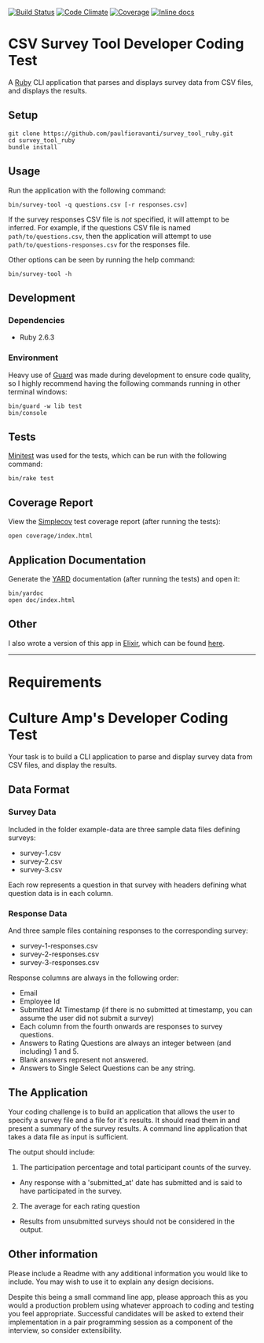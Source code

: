 [![Build Status][travis-badge]][travis-url]
[![Code Climate][code-climate-badge]][code-climate-url]
[![Coverage][code-climate-coverage-badge]][code-climate-coverage-url]
[![Inline docs][inch-badge]][inch-url]

# CSV Survey Tool Developer Coding Test

A [Ruby][] CLI application that parses and displays survey data from CSV files,
and displays the results.

## Setup

```console
git clone https://github.com/paulfioravanti/survey_tool_ruby.git
cd survey_tool_ruby
bundle install
```

## Usage

Run the application with the following command:

```console
bin/survey-tool -q questions.csv [-r responses.csv]
```

If the survey responses CSV file is _not_ specified, it will attempt to be
inferred.  For example, if the questions CSV file is named
`path/to/questions.csv`, then the application will attempt to use
`path/to/questions-responses.csv` for the responses file.

Other options can be seen by running the help command:

```console
bin/survey-tool -h
```

## Development

### Dependencies

- Ruby 2.6.3

### Environment

Heavy use of [Guard][] was made during development to ensure code quality,
so I highly recommend having the following commands running in other
terminal windows:

```console
bin/guard -w lib test
bin/console
```

## Tests

[Minitest][] was used for the tests, which can be run with the
following command:

```console
bin/rake test
```

## Coverage Report

View the [Simplecov][] test coverage report (after running the tests):

```console
open coverage/index.html
```

## Application Documentation

Generate the [YARD][] documentation (after running the tests) and open it:

```console
bin/yardoc
open doc/index.html
```

## Other

I also wrote a version of this app in [Elixir][], which can be found
[here][survey-tool-elixir].

[code-climate-badge]: https://codeclimate.com/github/paulfioravanti/survey_tool_ruby/badges/gpa.svg
[code-climate-coverage-badge]: https://codeclimate.com/github/paulfioravanti/survey_tool_ruby/badges/coverage.svg
[code-climate-coverage-url]: https://codeclimate.com/github/paulfioravanti/survey_tool_ruby
[code-climate-url]: https://codeclimate.com/github/paulfioravanti/survey_tool_ruby
[Elixir]: https://github.com/elixir-lang/elixir
[Guard]: https://github.com/guard/guard/
[inch-badge]: http://inch-ci.org/github/paulfioravanti/survey_tool_ruby.svg
[inch-url]: http://inch-ci.org/github/paulfioravanti/survey_tool_ruby
[Minitest]: https://github.com/seattlerb/minitest
[Ruby]: https://github.com/ruby/ruby
[Simplecov]: https://github.com/colszowka/simplecov
[stackoverflow-badge]: http://stackoverflow.com/users/flair/567863.png
[stackoverflow-url]: http://stackoverflow.com/users/567863/paul-fioravanti
[survey-tool-elixir]: https://github.com/paulfioravanti/survey_tool_elixir
[travis-badge]: https://travis-ci.org/paulfioravanti/survey_tool_ruby.svg?branch=master
[travis-url]: https://travis-ci.org/paulfioravanti/survey_tool_ruby
[twitter-badge]: https://img.shields.io/badge/contact-%40paulfioravanti-blue.svg
[twitter-url]: https://twitter.com/paulfioravanti
[YARD]: https://github.com/lsegal/yard

---

# Requirements

# Culture Amp's Developer Coding Test

Your task is to build a CLI application to parse and display survey data from CSV files, and display the results.

## Data Format

### Survey Data
Included in the folder example-data are three sample data files defining surveys:
* survey-1.csv
* survey-2.csv
* survey-3.csv

Each row represents a question in that survey with headers defining what question data is in each column.

### Response Data
And three sample files containing responses to the corresponding survey:
* survey-1-responses.csv
* survey-2-responses.csv
* survey-3-responses.csv

Response columns are always in the following order:
* Email
* Employee Id
* Submitted At Timestamp (if there is no submitted at timestamp, you can assume the user did not submit a survey) 
* Each column from the fourth onwards are responses to survey questions.
* Answers to Rating Questions are always an integer between (and including) 1 and 5. 
* Blank answers represent not answered. 
* Answers to Single Select Questions can be any string.

## The Application

Your coding challenge is to build an application that allows the user to specify a survey file and a file for it's results. It should read them in and present a summary of the survey results. A command line application that takes a data file as input is sufficient.

The output should include: 

1. The participation percentage and total participant counts of the survey.
- Any response with a 'submitted_at' date has submitted and is said to have participated in the survey.
2. The average for each rating question
- Results from unsubmitted surveys should not be considered in the output. 

## Other information

Please include a Readme with any additional information you would like to include. You may wish to use it to explain any design decisions.

Despite this being a small command line app, please approach this as you would a production problem using whatever approach to coding and testing you feel appropriate. Successful candidates will be asked to extend their implementation in a pair programming session as a component of the interview, so consider extensibility.
